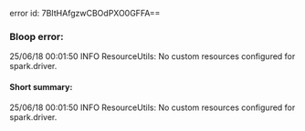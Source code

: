 error id: 7BItHAfgzwCBOdPXO0GFFA==
### Bloop error:

25/06/18 00:01:50 INFO ResourceUtils: No custom resources configured for spark.driver.
#### Short summary: 

25/06/18 00:01:50 INFO ResourceUtils: No custom resources configured for spark.driver.